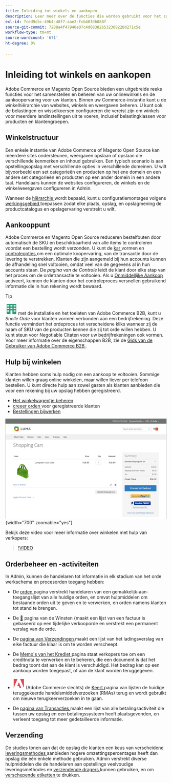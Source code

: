 ```yaml
---
title: Inleiding tot winkels en aankopen
description: Leer meer over de functies die worden gebruikt voor het samenstellen en beheren van uw online winkels en over de aankoopervaring voor uw klanten.
exl-id: 7ced9cbc-49b4-48f7-aae2-fcb48fdb888f
source-git-commit: 7288a4f47940e07c4d083826532308228d271c5e
workflow-type: tm+mt
source-wordcount: '671'
ht-degree: 0%

---
```


# Inleiding tot winkels en aankopen

Adobe Commerce en Magento Open Source bieden een uitgebreide reeks functies voor het samenstellen en beheren van uw onlinewinkels en de aankoopervaring voor uw klanten. Binnen uw Commerce-instantie kunt u de winkelhiërarchie van websites, winkels en weergaven beheren. U kunt ook de belastingen en wisselkoersen configureren die vereist zijn om winkels voor meerdere landinstellingen uit te voeren, inclusief belastingklassen voor producten en klantengroepen.

## Winkelstructuur

Een enkele instantie van Adobe Commerce of Magento Open Source kan meerdere sites ondersteunen, weergaven opslaan of opslaan die verschillende kenmerken en inhoud gebruiken. Een typisch scenario is aan opstellingsopslag met verschillende opties in verschillende domeinen. U wilt bijvoorbeeld een set categorieën en producten op het ene domein en een andere set categorieën en producten op een ander domein in een andere taal. Handelaars kunnen de websites configureren, de winkels en de winkelweergaven configureren in Admin.

Wanneer de [ hiërarchie ](stores.md) wordt bepaald, kunt u configuratiemontages volgens [ werkingsgebied ](../getting-started/websites-stores-views.md#scope-settings) toepassen zodat elke plaats, opslag, en opslagmening de productcatalogus en opslagervaring verstrekt u wilt.

## Aankooppunt

Adobe Commerce en Magento Open Source reduceren bestelfouten door automatisch de SKU en beschikbaarheid van alle items te controleren voordat een bestelling wordt verzonden. U kunt de [ kar ](cart.md) vormen en [ controleopties ](checkout-process.md) om een optimale koopervaring, van de transactie door de levering te verstrekken. Klanten die zijn aangemeld bij hun accounts kunnen de afhandeling snel voltooien, omdat veel van de gegevens al in hun accounts staan. De _pagina van de Controle_ leidt de klant door elke stap van het proces om de ordetransactie te voltooien. Als u [ Onmiddellijke Aankoop ](checkout-instant-purchase.md) activeert, kunnen de klanten door het controleproces versnellen gebruikend informatie die in hun rekening wordt bewaard.

>[!TIP]
>
>![ Adobe Commerce B2B ](../assets/b2b.svg) met de installatie en het toelaten van Adobe Commerce B2B, kunt u _Snelle Orde_ voor klanten vormen verbonden aan een bedrijfrekening. Deze functie vermindert het ordeproces tot verscheidene kliks wanneer zij de naam of SKU van de producten kennen die zij tot orde willen hebben. U kunt steun voor Negotiable Citaten voor uw bedrijfrekeningen ook vormen. Voor meer informatie over de eigenschappen B2B, zie de [ Gids van de Gebruiker van Adobe Commerce B2B ](https://experienceleague.adobe.com/docs/commerce-admin/b2b/introduction.html?lang=nl-NL).

## Hulp bij winkelen

Klanten hebben soms hulp nodig om een aankoop te voltooien. Sommige klanten willen graag online winkelen, maar willen liever per telefoon bestellen. U kunt directe hulp aan zowel gasten als klanten aanbieden die voor een rekening bij uw opslag hebben geregistreerd.

- [Het winkelwagentje beheren](shopping-assisted-cart-manage.md)
- [ creeer orden ](customer-account-create-order.md) voor geregistreerde klanten
- [Bestellingen bijwerken](order-update.md)

![ Shopping kar ](./assets/storefront-cart-price-group-discount.png){width="700" zoomable="yes"}

Bekijk deze video voor meer informatie over winkelen met hulp van verkopers:

>[!VIDEO](https://video.tv.adobe.com/v/343662/?quality=12&learn=on)

## Orderbeheer en -activiteiten

In Admin, kunnen de handelaren tot informatie in elk stadium van het orde werkschema en procesorden toegang hebben:

- De [ orden ](orders.md) pagina verstrekt handelaren van een gemakkelijk-aan-toegangslijst van alle huidige orden, en omvat hulpmiddelen om bestaande orden uit te geven en te verwerken, en orden namens klanten tot stand te brengen.

- De [&#128279;](invoices.md) pagina van de Winsten  &lbrace;maakt een lijst van een factuur is gebaseerd op een tijdelijke verkooporde en verstrekt een permanent verslag van de orde.

- De [ pagina van Verzendingen ](shipments.md) maakt een lijst van het ladingsverslag van elke factuur die klaar is om te worden verscheept.

- De [ Memo&#39;s van het Krediet ](credit-memos.md) pagina staat verkopers toe om een creditnota te verwerken en te beheren, die een document is dat het bedrag toont dat aan de klant is verschuldigd. Het bedrag kan op een aankoop worden toegepast, of aan de klant worden teruggegeven.

- ![ Adobe Commerce ](../assets/adobe-logo.svg) (Adobe Commerce slechts) de [ Keert ](returns.md) pagina van lijsten de huidige teruggekeerde handelsmiddelverzoeken (RMAs) terug en wordt gebruikt om nieuwe terugkeerverzoeken in te gaan.

- De [ pagina van Transacties ](transactions.md) maakt een lijst van alle betalingsactiviteit die tussen uw opslag en een betalingssysteem heeft plaatsgevonden, en verleent toegang tot meer gedetailleerde informatie.

## Verzending

De studies tonen aan dat de opslag die klanten een keus van verscheidene [ leveringsmethodes ](delivery.md) aanbieden hogere omzettingspercentages heeft dan opslag die één enkele methode gebruiken. Admin verstrekt diverse hulpmiddelen die de handelaren aan opstellings veelvoudige leveringsmethodes en [ verzendende dragers ](carriers.md) kunnen gebruiken, en om [ verschepende etiketten ](shipping-labels.md) te drukken.
